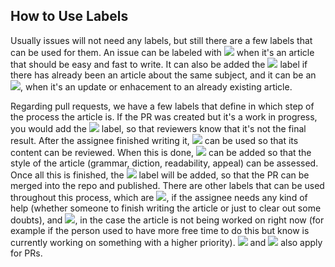## How to Use Labels

Usually issues will not need any labels, but still there are a few labels that can be used for them. An issue can be labeled with ![](https://img.shields.io/badge/low_hanging_fruit-d655af.svg) when it's an article that should be easy and fast to write. It can also be added the ![](https://img.shields.io/badge/duplicate-cfd3d7.svg) label if there has already been an article about the same subject, and it can be an ![](https://img.shields.io/badge/update-055c66.svg), when it's an update or enhacement to an already existing article.

Regarding pull requests, we have a few labels that define in which step of the process the article is. If the PR was created but it's a work in progress, you would add the ![](https://img.shields.io/badge/WIP-82abd8.svg) label, so that reviewers know that it's not the final result. After the assignee finished writing it, ![](https://img.shields.io/badge/content_review-c1db1a.svg) can be used so that its content can be reviewed. When this is done, ![](https://img.shields.io/badge/style_review-d4c5f9.svg) can be added so that the style of the article (grammar, diction, readability, appeal) can be assessed. Once all this is finished, the ![](https://img.shields.io/badge/ready-48eaa9.svg) label will be added, so that the PR can be merged into the repo and published. There are other labels that can be used throughout this process, which are ![](https://img.shields.io/badge/help_wanted-e5676d.svg), if the assignee needs any kind of help (whether someone to finish writing the article or just to clear out some doubts), and ![](https://img.shields.io/badge/on_hold-dee510.svg), in the case the article is not being worked on right now (for example if the person used to have more free time to do this but know is currently working on something with a higher priority). ![](https://img.shields.io/badge/low_hanging_fruit-d655af.svg) and ![](https://img.shields.io/badge/update-055c66.svg) also apply for PRs.
